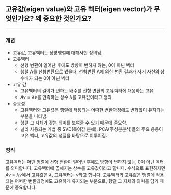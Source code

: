## **고유값(eigen value)와 고유 벡터(eigen vector)가 무엇인가요? 왜 중요한 것인가요?**
---

### **개념**
- 고유값, 고유벡터는 정방행렬에 대해서만 정의됨.
- 고유벡터
    - 선형 변환이 일어난 후에도 방향이 변하지 않는, 0이 아닌 벡터
    - 행렬 A를 선형변환으로 봤을때, 선형변환 A에 의한 변환 결과가 자기 자신의 상수배가 되는 0이 아닌 벡터
- 고유 값
    - 고유벡터의 길이가 변하는 배수를 선형 변환의 고유벡터에 대응하는 고유
    - $Av=\lambda v$를 만족하는 상수 $\lambda$를 고유값이라고 정의
- 중요성
    - 고유벡터와 고유값은 행렬에 적용되는 어떠한 변환과정에도 변화없이 유지되는 부분을 나타냄.
    - 행렬 그 자체가 갖는 의미를 보여줄 수 있기 때문에 중요함.
    - 널리 사용되는 기법 중 SVD(특이값 분해), PCA(주성분분석)들의 주요 응용이 고유 벡터, 고유값의 성질을 바탕으로 이루어짐.

### **정리**
고유벡터는 어떤 행렬에 선형 변환이 일어난 후에도 방향이 변하지 않는, 0이 아닌 벡터를 의미합니다. 고유벡터에 곱해지는 상수를 고유값이라고 합니다. 
수식으로 표현하자면 $Av=\lambda v$에서 고유값은 $\lambda$, 고유벡터는 $v$라고 합니다. 
고유벡터와 고유값은 행렬에 적용되는 어떠한 변환과정에도 고유하게 유지되는 부분으로, 행렬 그 자체의 의미를 담기 때문에 중요합니다. 